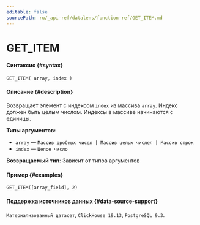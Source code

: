 ```yaml
---
editable: false
sourcePath: ru/_api-ref/datalens/function-ref/GET_ITEM.md
---
```


# GET_ITEM



#### Синтаксис {#syntax}


```
GET_ITEM( array, index )
```

#### Описание {#description}
Возвращает элемент с индексом `index` из массива `array`. Индекс должен быть целым числом. Индексы в массиве начинаются с единицы.

**Типы аргументов:**
- `array` — `Массив дробных чисел | Массив целых числел | Массив строк`
- `index` — `Целое число`


**Возвращаемый тип**: Зависит от типов аргументов

#### Пример {#examples}

```
GET_ITEM([array_field], 2)
```


#### Поддержка источников данных {#data-source-support}

`Материализованный датасет`, `ClickHouse 19.13`, `PostgreSQL 9.3`.
